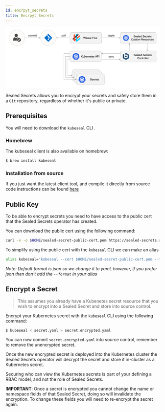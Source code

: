 ```yaml
---
id: encrpyt_secrets
title: Encrpyt Secrets
---
```


![Sealed Secrets](https://github.com/raspbernetes/raspbernetes.github.io/raw/master/img/flux-secrets.png 'Sealed Secrets')

Sealed Secrets allows you to encrypt your secrets and safely store them in a `Git` repository, regardless of whether it's public or private.

## Prerequisites

You will need to download the `kubeseal` CLI .

### Homebrew

The kubeseal client is also available on homebrew:

```bash
$ brew install kubeseal
```

### Installation from source

If you just want the latest client tool, and compile it directly from source code instructions can be found [here](https://github.com/bitnami-labs/sealed-secrets/blob/master/README.md#installation-from-source)

## Public Key

To be able to encrypt secrets you need to have access to the public cert that the Sealed Secrets operator has created.

You can download the public cert using the following command:

```bash
curl -v -o $HOME/sealed-secret-public-cert.pem https://sealed-secrets.raspbernetes.com/v1/cert.pem
```

To simplify using the public cert with the `kubeseal` CLI we can make an alias

```bash
alias kubeseal='kubeseal --cert $HOME/sealed-secret-public-cert.pem --format yaml'
```

 *Note: Default format is json so we change it to yaml, however, if you prefer json then don't add the `--format` in your alias*

## Encrypt a Secret

> This assumes you already have a Kubenetes secret resource that you wish to encrypt into a Sealed Secret and store into source control.

Encrypt your Kubernetes secret with the `kubeseal` CLI using the following command:

```bash
$ kubeseal < secret.yaml > secret.encrypted.yaml
```

You can now commit `secret.encrypted.yaml` into source control, remember to remove the unencrypted secret.

Once the new encrypted secret is deployed into the Kubernetes cluster the Sealed Secrets operator will decrypt the secret and store it in-cluster as a Kubernetes secret.

Securing who can view the Kubernetes secrets is part of your defining a RBAC model, and not the role of Sealed Secrets.

**IMPORTANT**: Once a secret is encrypted you cannot change the name or namespace fields of that Sealed Secret, doing so will invalidate the encryption. To change these fields you will need to re-encrypt the secret again.
